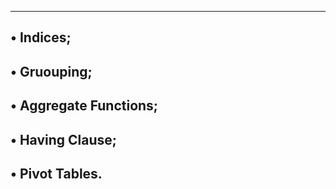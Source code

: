 --------------------------------------------------------------------------------
• Indices;
--------------------------------------------------------------------------------
• Gruouping;
--------------------------------------------------------------------------------
• Aggregate Functions;
--------------------------------------------------------------------------------
• Having Clause;
--------------------------------------------------------------------------------
• Pivot Tables.
--------------------------------------------------------------------------------
